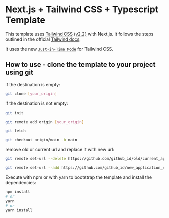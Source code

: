 # Next.js + Tailwind CSS + Typescript Template

This template uses [Tailwind CSS](https://tailwindcss.com/) [(v2.2)](https://blog.tailwindcss.com/tailwindcss-2-2) with Next.js. It follows the steps outlined in the official [Tailwind docs](https://tailwindcss.com/docs/guides/nextjs).

It uses the new [`Just-in-Time Mode`](https://tailwindcss.com/docs/just-in-time-mode) for Tailwind CSS.

## How to use - clone the template to your project using git

if the destination is empty:

```bash
git clone [your_origin]
```

if the destination is not empty:

```bash
git init

git remote add origin [your_origin]

git fetch

git checkout origin/main -b main
```

remove old or current url and replace it with new url:

```bash
git remote set-url --delete https://github.com/github_id/old/current_application_name.git

git remote set-url --add https://github.com/github_id/new_application_name.git

```

Execute with npm or with yarn to bootstrap the template and install the dependencies:

```bash
npm install
# or
yarn
# or
yarn install
```
